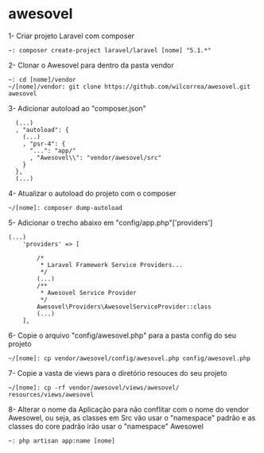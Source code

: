 # awesovel

1- Criar projeto Laravel com composer 
```
~: composer create-project laravel/laravel [nome] "5.1.*"
```
2- Clonar o Awesovel para dentro da pasta vendor
```
~: cd [nome]/vendor
~/[nome]/vendor: git clone https://github.com/wilcorrea/awesovel.git awesovel
```
3- Adicionar autoload ao "composer.json"
```
  (...)
  , "autoload": {
    (...)
    , "psr-4": {
      "...": "app/"
      , "Awesovel\\": "vendor/awesovel/src"
    }
  },
  (...)
```
4- Atualizar o autoload do projeto com o composer
```
~/[nome]: composer dump-autoload
```
5- Adicionar o trecho abaixo em "config/app.php"['providers']
```
(...)
    'providers' => [

        /*
         * Laravel Framework Service Providers...
         */
        (...)
        /**
         * Awesovel Service Provider
         */
        Awesovel\Providers\AwesovelServiceProvider::class
        (...)
    ],
```
6- Copie o arquivo "config/awesovel.php" para a pasta config do seu projeto
```
~/[nome]: cp vendor/awesovel/config/awesovel.php config/awesovel.php
```
7- Copie a vasta de views para o diretório resouces do seu projeto
```
~/[nome]: cp -rf vendor/awesovel/views/awesovel/ resources/views/awesovel
```
8- Alterar o nome da Aplicação para não conflitar com o nome do vendor Awesowel, ou seja, as classes em Src vão usar o "namespace" padrão e as classes do core padrão irão usar o "namespace" Awesowel
```
~: php artisan app:name [nome]
```

